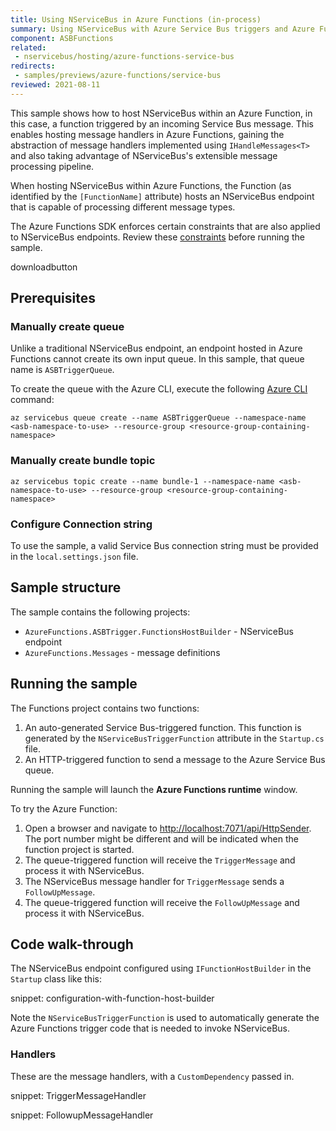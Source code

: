 ```yaml
---
title: Using NServiceBus in Azure Functions (in-process)
summary: Using NServiceBus with Azure Service Bus triggers and Azure Functions in-process worker hosting model.
component: ASBFunctions
related:
 - nservicebus/hosting/azure-functions-service-bus
redirects:
 - samples/previews/azure-functions/service-bus
reviewed: 2021-08-11
---
```


This sample shows how to host NServiceBus within an Azure Function, in this case, a function triggered by an incoming Service Bus message. This enables hosting message handlers in Azure Functions, gaining the abstraction of message handlers implemented using `IHandleMessages<T>` and also taking advantage of NServiceBus's extensible message processing pipeline.

When hosting NServiceBus within Azure Functions, the Function (as identified by the `[FunctionName]` attribute) hosts an NServiceBus endpoint that is capable of processing different message types.

The Azure Functions SDK enforces certain constraints that are also applied to NServiceBus endpoints. Review these [constraints](/nservicebus/hosting/azure-functions-service-bus/) before running the sample.

downloadbutton

## Prerequisites

### Manually create queue

Unlike a traditional NServiceBus endpoint, an endpoint hosted in Azure Functions cannot create its own input queue. In this sample, that queue name is `ASBTriggerQueue`.

To create the queue with the Azure CLI, execute the following [Azure CLI](https://docs.microsoft.com/en-us/cli/azure/install-azure-cli) command:

```
az servicebus queue create --name ASBTriggerQueue --namespace-name <asb-namespace-to-use> --resource-group <resource-group-containing-namespace>
```
### Manually create bundle topic

```
az servicebus topic create --name bundle-1 --namespace-name <asb-namespace-to-use> --resource-group <resource-group-containing-namespace>
```

### Configure Connection string

To use the sample, a valid Service Bus connection string must be provided in the `local.settings.json` file.

## Sample structure

The sample contains the following projects:
- `AzureFunctions.ASBTrigger.FunctionsHostBuilder` - NServiceBus endpoint
- `AzureFunctions.Messages` - message definitions

## Running the sample

The Functions project contains two functions:
1. An auto-generated Service Bus-triggered function. This function is generated by the `NServiceBusTriggerFunction` attribute in the `Startup.cs` file.
1. An HTTP-triggered function to send a message to the Azure Service Bus queue.

Running the sample will launch the **Azure Functions runtime** window.

To try the Azure Function:

1. Open a browser and navigate to <http://localhost:7071/api/HttpSender>. The port number might be different and will be indicated when the function project is started.
1. The queue-triggered function will receive the `TriggerMessage` and process it with NServiceBus.
1. The NServiceBus message handler for `TriggerMessage` sends a `FollowUpMessage`.
1. The queue-triggered function will receive the `FollowUpMessage` and process it with NServiceBus.

## Code walk-through

The NServiceBus endpoint configured using `IFunctionHostBuilder` in the `Startup` class like this:

snippet: configuration-with-function-host-builder

Note the `NServiceBusTriggerFunction` is used to automatically generate the Azure Functions trigger code that is needed to invoke NServiceBus.

### Handlers

These are the message handlers, with a `CustomDependency` passed in.

snippet: TriggerMessageHandler

snippet: FollowupMessageHandler
